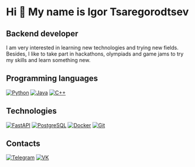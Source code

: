 # Hi 👋 My name is Igor Tsaregorodtsev

## Backend developer

I am very interested in learning new technologies and trying new fields. Besides, I like to take part in hackathons, olympiads and game jams to try my skills and learn something new.

## Programming languages

[![Python](https://camo.githubusercontent.com/3ee9a84658464689d2a390bd931c39529bc841b8524318648d63d1d28f8a0756/68747470733a2f2f696d672e736869656c64732e696f2f62616467652f507974686f6e2d3330333935323f7374796c653d666f722d7468652d6261646765266c6f676f3d707974686f6e)](https://camo.githubusercontent.com/3ee9a84658464689d2a390bd931c39529bc841b8524318648d63d1d28f8a0756/68747470733a2f2f696d672e736869656c64732e696f2f62616467652f507974686f6e2d3330333935323f7374796c653d666f722d7468652d6261646765266c6f676f3d707974686f6e) [![Java](https://camo.githubusercontent.com/eaa07412c8af5fc18e913589cd4c6416c698405ae28849fb2a43e239cc730264/68747470733a2f2f696d672e736869656c64732e696f2f62616467652f4a6176612d3330333935323f7374796c653d666f722d7468652d6261646765)](https://camo.githubusercontent.com/eaa07412c8af5fc18e913589cd4c6416c698405ae28849fb2a43e239cc730264/68747470733a2f2f696d672e736869656c64732e696f2f62616467652f4a6176612d3330333935323f7374796c653d666f722d7468652d6261646765) [![C++](https://camo.githubusercontent.com/e9b8fd29e2b26ea3deeb3aaf09aac31a57341e3a9d2cda634aa6a7daeac79cdb/68747470733a2f2f696d672e736869656c64732e696f2f62616467652f432b2b2d3330333935323f7374796c653d666f722d7468652d6261646765266c6f676f3d63706c7573706c7573)](https://camo.githubusercontent.com/e9b8fd29e2b26ea3deeb3aaf09aac31a57341e3a9d2cda634aa6a7daeac79cdb/68747470733a2f2f696d672e736869656c64732e696f2f62616467652f432b2b2d3330333935323f7374796c653d666f722d7468652d6261646765266c6f676f3d63706c7573706c7573)

## Technologies

[![FastAPI](https://camo.githubusercontent.com/c8c17c852a57e1e6bf63e06473d77ed711a746b321fb102a3281990344253ef8/68747470733a2f2f696d672e736869656c64732e696f2f62616467652f466173744150492d3330333935323f7374796c653d666f722d7468652d6261646765266c6f676f3d66617374617069)](https://camo.githubusercontent.com/c8c17c852a57e1e6bf63e06473d77ed711a746b321fb102a3281990344253ef8/68747470733a2f2f696d672e736869656c64732e696f2f62616467652f466173744150492d3330333935323f7374796c653d666f722d7468652d6261646765266c6f676f3d66617374617069) [![PostgreSQL](https://camo.githubusercontent.com/fe542675ad4169c578acfb259e1479f7b21a53b42e46230afab3843a038a936d/68747470733a2f2f696d672e736869656c64732e696f2f62616467652f506f737467726553514c2d3330333935323f7374796c653d666f722d7468652d6261646765266c6f676f3d706f737467726573716c)](https://camo.githubusercontent.com/fe542675ad4169c578acfb259e1479f7b21a53b42e46230afab3843a038a936d/68747470733a2f2f696d672e736869656c64732e696f2f62616467652f506f737467726553514c2d3330333935323f7374796c653d666f722d7468652d6261646765266c6f676f3d706f737467726573716c) [![Docker](https://camo.githubusercontent.com/636677c071d7ede901abbb08d8b02d827d0b03a81b16cb7c8b424cabeeea3226/68747470733a2f2f696d672e736869656c64732e696f2f62616467652f446f636b65722d3330333935323f7374796c653d666f722d7468652d6261646765266c6f676f3d646f636b6572)](https://camo.githubusercontent.com/636677c071d7ede901abbb08d8b02d827d0b03a81b16cb7c8b424cabeeea3226/68747470733a2f2f696d672e736869656c64732e696f2f62616467652f446f636b65722d3330333935323f7374796c653d666f722d7468652d6261646765266c6f676f3d646f636b6572) [![Git](https://camo.githubusercontent.com/4300aed6862e471017ebc8ce07ed36cba6817078a32d565e06ec5f3303e7259a/68747470733a2f2f696d672e736869656c64732e696f2f62616467652f4769742d3330333935323f7374796c653d666f722d7468652d6261646765266c6f676f3d676974)](https://camo.githubusercontent.com/4300aed6862e471017ebc8ce07ed36cba6817078a32d565e06ec5f3303e7259a/68747470733a2f2f696d672e736869656c64732e696f2f62616467652f4769742d3330333935323f7374796c653d666f722d7468652d6261646765266c6f676f3d676974)

## Contacts

[![Telegram](https://camo.githubusercontent.com/d6c57d41520093827f2f4c033ce3b0ef086f343e1a57f1af9a905adabbb76622/68747470733a2f2f696d672e736869656c64732e696f2f62616467652f54656c656772616d2d3330333935323f7374796c653d666f722d7468652d6261646765266c6f676f3d74656c656772616d)](https://t.me/IgorClove) [![VK](https://camo.githubusercontent.com/dc5d51812d6e5ac1d34ad8adf6a3425d39eb753623c0cd8d920e3795ab0e431f/68747470733a2f2f696d672e736869656c64732e696f2f62616467652f564b2d3330333935323f7374796c653d666f722d7468652d6261646765266c6f676f3d766b)](https://vk.com/igortsarek)
